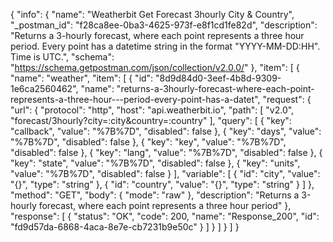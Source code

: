 {
  "info": {
    "name": "Weatherbit Get Forecast 3hourly City & Country",
    "_postman_id": "f28ca8ee-0ba3-4625-973f-e8f1cd1fe82d",
    "description": "Returns a 3-hourly forecast, where each point represents a three hour   period. Every point has a datetime string in the format \"YYYY-MM-DD:HH\". Time is UTC.",
    "schema": "https://schema.getpostman.com/json/collection/v2.0.0/"
  },
  "item": [
    {
      "name": "weather",
      "item": [
        {
          "id": "8d9d84d0-3eef-4b8d-9309-1e6ca2560462",
          "name": "returns-a-3hourly-forecast-where-each-point-represents-a-three-hour---period-every-point-has-a-datet",
          "request": {
            "url": {
              "protocol": "http",
              "host": "api.weatherbit.io",
              "path": [
                "v2.0",
                "forecast/3hourly?city=:city&country=:country"
              ],
              "query": [
                {
                  "key": "callback",
                  "value": "%7B%7D",
                  "disabled": false
                },
                {
                  "key": "days",
                  "value": "%7B%7D",
                  "disabled": false
                },
                {
                  "key": "key",
                  "value": "%7B%7D",
                  "disabled": false
                },
                {
                  "key": "lang",
                  "value": "%7B%7D",
                  "disabled": false
                },
                {
                  "key": "state",
                  "value": "%7B%7D",
                  "disabled": false
                },
                {
                  "key": "units",
                  "value": "%7B%7D",
                  "disabled": false
                }
              ],
              "variable": [
                {
                  "id": "city",
                  "value": "{}",
                  "type": "string"
                },
                {
                  "id": "country",
                  "value": "{}",
                  "type": "string"
                }
              ]
            },
            "method": "GET",
            "body": {
              "mode": "raw"
            },
            "description": "Returns a 3-hourly forecast, where each point represents a three hour   period"
          },
          "response": [
            {
              "status": "OK",
              "code": 200,
              "name": "Response_200",
              "id": "fd9d57da-6868-4aca-8e7e-cb7231b9e50c"
            }
          ]
        }
      ]
    }
  ]
}